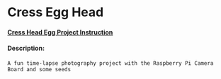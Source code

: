
# Cress Egg Head
#### [Cress Head Egg Project Instruction](https://projects.raspberrypi.org/en/projects/cress-egg-heads)


#### Description:
    A fun time-lapse photography project with the Raspberry Pi Camera Board and some seeds